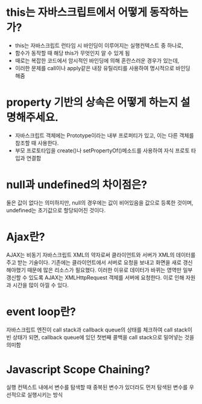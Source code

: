 # this는 자바스크립트에서 어떻게 동작하는가?
* this는 자바스크립트 런타임 시 바인딩이 이루어지는 실행컨텍스트 중 하나로, 
* 함수가 동작할 때 해당 this가 무엇인지 알 수 있게 됨
* 때로는 복잡한 코드에서 암시적인 바인딩에 의해 혼란스러운 경우가 있는데, 
* 이러한 문제를 call이나 apply같은 내장 유틸리티를 사용하여 명시적으로 바인딩 해줌

# property 기반의 상속은 어떻게 하는지 설명해주세요.
* 자바스크립트 객체에는 Prototype이라는 내부 프로퍼티가 있고, 이는 다른 객체를 참조할 때 사용한다.
* 부모 프로토타입을 create()나 setPropertyOf()메소드를 사용하여 자식 프로토 타입과 연결함

# null과 undefined의 차이점은?
둘은 값이 없다는 의미하지만, null의 경우에는 값이 비어있음을 값으로 등록한 것이며, undefined는 초기값으로 할당되어진 것이다.

# Ajax란?
AJAX는 비동기 자바스크립트 XML의 약자로써 클라이언트와 서버가 XML의 데이터를 주고 받는 기술이다.
기존에는 클라이언트에서 서버로 요청을 보내고 화면을 새로 갱신해야했기 때문에 많은 리소스가 필요했다. 이러한 이유로 데이터가 바뀌는 영역만 일부 갱신할 수 있도록 AJAX는 XMLHttpRequest 객체를 서버에 요청한다. 이로 인해 자원과 시간을 많이 아낄 수 있다.

# event loop란?
자바스크립트 엔진이 call stack과 callback queue의 상태를 체크하여 call stack이 빈 상태가 되면, callback queue에 있던 첫번째 콜백을 call stack으로 밀어넣는 것을 의미함

# Javascript Scope Chaining?
실행 컨텍스트 내에서 변수를 탐색할 때 중복된 변수가 있더라도 먼저 탐색된 변수를 우선적으로 실행시키는 방식

